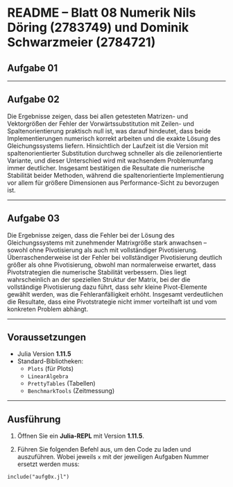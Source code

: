 
# README – Blatt 08 Numerik Nils Döring (2783749) und Dominik Schwarzmeier (2784721)

## Aufgabe 01



---

## Aufgabe 02

Die Ergebnisse zeigen, dass bei allen getesteten Matrizen- und Vektorgrößen der Fehler der Vorwärtssubstitution mit Zeilen- und Spaltenorientierung praktisch null ist, was darauf hindeutet, dass beide Implementierungen numerisch korrekt arbeiten und die exakte Lösung des Gleichungssystems liefern. Hinsichtlich der Laufzeit ist die Version mit spaltenorientierter Substitution durchweg schneller als die zeilenorientierte Variante, und dieser Unterschied wird mit wachsendem Problemumfang immer deutlicher. Insgesamt bestätigen die Resultate die numerische Stabilität beider Methoden, während die spaltenorientierte Implementierung vor allem für größere Dimensionen aus Performance-Sicht zu bevorzugen ist.

---

## Aufgabe 03

Die Ergebnisse zeigen, dass die Fehler bei der Lösung des Gleichungssystems mit zunehmender Matrixgröße stark anwachsen – sowohl ohne Pivotisierung als auch mit vollständiger Pivotisierung. Überraschenderweise ist der Fehler bei vollständiger Pivotisierung deutlich größer als ohne Pivotisierung, obwohl man normalerweise erwartet, dass Pivotstrategien die numerische Stabilität verbessern. Dies liegt wahrscheinlich an der speziellen Struktur der Matrix, bei der die vollständige Pivotisierung dazu führt, dass sehr kleine Pivot-Elemente gewählt werden, was die Fehleranfälligkeit erhöht. Insgesamt verdeutlichen die Resultate, dass eine Pivotstrategie nicht immer vorteilhaft ist und vom konkreten Problem abhängt.

---

## Voraussetzungen

- Julia Version **1.11.5**
- Standard-Bibliotheken:
  - `Plots` (für Plots)
  - `LinearAlgebra`
  - `PrettyTables` (Tabellen)
  - `BenchmarkTools` (Zeitmessung)
  
---

## Ausführung

1. Öffnen Sie ein **Julia-REPL** mit Version **1.11.5**.

2. Führen Sie folgenden Befehl aus, um den Code zu laden und auszuführen. Wobei jeweils `x` mit der jeweiligen Aufgaben Nummer ersetzt werden muss:

```
include("aufg0x.jl")
```